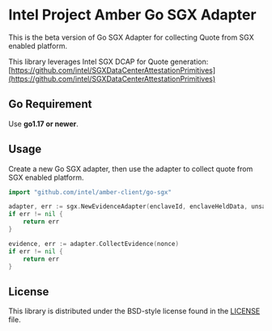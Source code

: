 # Intel Project Amber Go SGX Adapter
This is the beta version of Go SGX Adapter for collecting Quote from SGX enabled platform.

This library leverages Intel SGX DCAP for Quote generation: [https://github.com/intel/SGXDataCenterAttestationPrimitives](https://github.com/intel/SGXDataCenterAttestationPrimitives)

## Go Requirement

Use <b>go1.17 or newer</b>.

## Usage

Create a new Go SGX adapter, then use the adapter to
collect quote from SGX enabled platform.

```go
import "github.com/intel/amber-client/go-sgx"

adapter, err := sgx.NewEvidenceAdapter(enclaveId, enclaveHeldData, unsafe.Pointer(C.enclave_create_report))
if err != nil {
    return err
}

evidence, err := adapter.CollectEvidence(nonce)
if err != nil {
    return err
}
```

## License

This library is distributed under the BSD-style license found in the [LICENSE](../LICENSE)
file.

